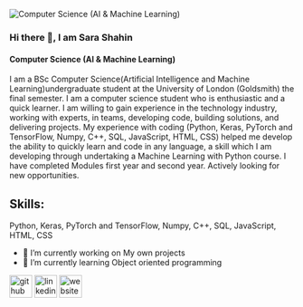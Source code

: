 ![Computer Science (AI & Machine Learning)](https://media-exp1.licdn.com/dms/image/C4E03AQFdAdTRHECiKA/profile-displayphoto-shrink_400_400/0?e=1607558400&v=beta&t=-6Us9H79LlCzOg_1r1n6GvI3LLo2wYjtxah6dc5tJJQ)
### Hi there 👋, I am Sara Shahin
#### Computer Science (AI & Machine Learning)

I am a BSc Computer Science(Artificial Intelligence and Machine Learning)undergraduate student at the University of London (Goldsmith) the final semester. I am a computer science student who is enthusiastic and a quick learner. I am willing to gain experience in the technology industry, working with experts, in teams, developing code, building solutions, and delivering projects. My experience with coding (Python, Keras, PyTorch and TensorFlow, Numpy, C++, SQL, JavaScript, HTML, CSS) helped me develop the ability to quickly learn and code in any language, a skill which I am developing through undertaking a Machine Learning with Python course. I have completed Modules first year and second year. Actively looking for new opportunities.

## Skills: 
Python, Keras, PyTorch and TensorFlow, Numpy, C++, SQL, JavaScript, HTML, CSS

- 🔭 I’m currently working on My own projects 
- 🌱 I’m currently learning Object oriented programming 


[<img src='https://cdn.jsdelivr.net/npm/simple-icons@3.0.1/icons/github.svg' alt='github' height='40'>](https://github.com/sarashahin)  [<img src='https://cdn.jsdelivr.net/npm/simple-icons@3.0.1/icons/linkedin.svg' alt='linkedin' height='40'>](https://www.linkedin.com/in/sarashahin/)  [<img src='https://cdn.jsdelivr.net/npm/simple-icons@3.0.1/icons/icloud.svg' alt='website' height='40'>](https://sarashahin.github.io/Game_Proj1_UoL.github.io/)  











